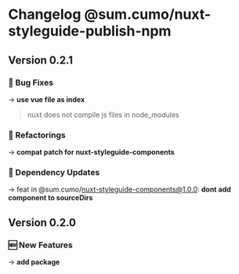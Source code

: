 # Changelog @sum.cumo/nuxt-styleguide-publish-npm

## Version 0.2.1

### 🐞 Bug Fixes

→ **use vue file as index**
> nuxt does not compile js files in node_modules
> 
> 

### 🔨 Refactorings

→ **compat patch for nuxt-styleguide-components**

### 🔄  Dependency Updates

→ feat in @sum.cumo/nuxt-styleguide-components@1.0.0: **dont add component to sourceDirs**


## Version 0.2.0

### 🆕  New Features

→ **add package**


